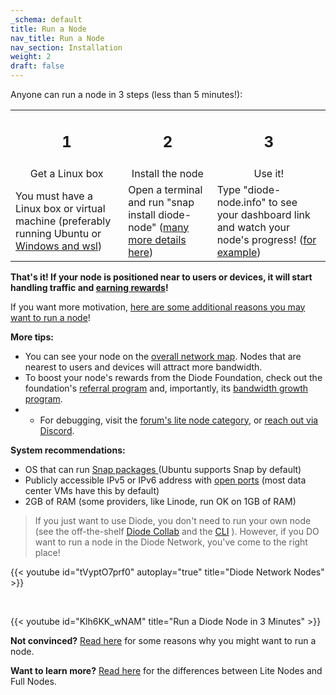 ```yaml
---
_schema: default
title: Run a Node
nav_title: Run a Node
nav_section: Installation
weight: 2
draft: false
---
```

Anyone can run a node in 3 steps (less than 5 minutes!):

<table><tbody><tr><td><h2 style="text-align:center;">1</h2></td><td><h2 style="text-align:center;">2</h2></td><td><h2 style="text-align:center;">3</h2></td></tr><tr><td style="text-align:center;">Get a Linux box</td><td style="text-align:center;">Install the node</td><td style="text-align:center;">Use it!</td></tr><tr><td>You must have a Linux box or virtual machine (preferably running Ubuntu or <a href="https://forum.diode.io/t/lite-node-installation/33/3?u=hansr77" target="_blank" rel="noopener">Windows and wsl</a>)</td><td>Open a terminal and run "snap install diode-node" (<a href="https://forum.diode.io/t/lite-node-installation/33" target="_blank" rel="noopener">many more details here</a>)</td><td>Type "diode-node.info" to see your dashboard link and watch your node's progress! (<a href="https://diode.io/network/#/node/0x8f7d822ab91370880c9a0d5c467653a456a3f165" target="_blank" rel="noopener">for example</a>)</td></tr></tbody></table>

**That's it!  If your node is positioned near to users or devices, it will start handling traffic and [earning rewards](https://diode.foundation/docs/programs/bandwidth_growth_program.html)!**

If you want more motivation, [here are some additional reasons you may want to run a node](/docs/faq/why-host-a-node/)!

**More tips:**

* You can see your node on the <a href="https://diode.io/network" target="_blank" rel="noopener">overall network map</a>.  Nodes that are nearest to users and devices will attract more bandwidth.
* To boost your node's rewards from the Diode Foundation, check out the foundation's <a href="https://diode.foundation/docs/programs/ambassador_registration_program.html" target="_blank" rel="noopener">referral program</a> and, importantly, its <a href="https://diode.foundation/docs/programs/bandwidth_growth_program.html" target="_blank" rel="noopener">bandwidth growth program</a>.
* * For debugging, visit the <a href="https://forum.diode.io/c/lite-node-category/7" target="_blank" rel="noopener">forum's lite node category</a>, or <a href="https://discord.gg/qdGCAKJdHs" target="_blank" rel="noopener">reach out via Discord</a>.

**System recommendations:**
  * OS that can run <a href="https://snapcraft.io/" target="_blank" rel="noopener">Snap packages </a>(Ubuntu supports Snap by default)
  * Publicly accessible IPv5 or IPv6 address with <a href="https://forum.diode.io/t/lite-node-ports/80" target="_blank" rel="noopener">open ports</a> (most data center VMs have this by default)
  * 2GB of RAM (some providers, like Linode, run OK on 1GB of RAM)

> If you just want to use Diode, you don't need to run your own node (see the off-the-shelf [Diode Collab](https://diode.io/solutions/app) and the [CLI](https://diode.io/solutions/cli) ). However, if you DO want to run a node in the Diode Network, you've come to the right place!

{{< youtube id="tVyptO7prf0" autoplay="true" title="Diode Network Nodes" >}}

&nbsp;

{{< youtube id="Klh6KK_wNAM" title="Run a Diode Node in 3 Minutes" >}}

**Not convinced?** [Read here](/docs/faq/why-host-a-node/) for some reasons why you might want to run a node.

**Want to learn more?** [Read here](https://network.docs.diode.io/docs/features/lite-nodes-vs-full-nodes/) for the differences between Lite Nodes and Full Nodes.